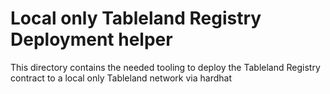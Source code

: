 # Local only Tableland Registry Deployment helper

This directory contains the needed tooling to deploy the Tableland Registry contract to a local only Tableland network via hardhat
